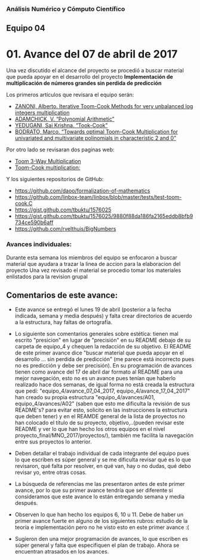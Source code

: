 ### Análisis Numérico y Cómputo Científico

## Equipo 04

# 01. Avance del 07 de abril de 2017

Una vez discutido el alcance del proyecto se procedió a buscar material que pueda apoyar en el desarrollo del proyecto **Implementación de multiplicación de números grandes sin perdida de predicción**

Los primeros  artículos que revisara el equipo serán:

* [ZANONI, Alberto. Iterative Toom-Cook Methods for very unbalanced log integers multiplication](https://www.dropbox.com/s/catd6x49sdc451n/iterative_Toom_Cook.pdf?dl=0)
* [ADAMCHICK, V. “Polynomial Arithmetic”](https://www.dropbox.com/s/xrfrio9wraydpzy/Multiplication_Toom-Cook.pdf?dl=0)
* [YEDUGANI, Sai Krishna. “Took-Cook”](https://www.dropbox.com/s/bwziz0hnv78pgp6/ToomCook.pdf?dl=0) 
* [BODRATO, Marco. “Towards optimal Toom-Cook Multiplication for univariated and multivariate polinomials in characteristic 2 and 0”](http://marco.bodrato.it/papers/Bodrato2007-OptimalToomCookMultiplicationForBinaryFieldAndIntegers.pdf)

Por otro lado se revisaran dos paginas web:

* [Toom 3-Way Multiplication](https://gmplib.org/manual/Toom-3_002dWay-Multiplication.html)
* [Toom-Cook multiplication:](https://en.m.wikipedia.org/wiki/Toom–Cook_multiplication)

Y los siguientes repositorios de GitHub:

* https://github.com/daoo/formalization-of-mathematics
* https://github.com/linbox-team/linbox/blob/master/tests/test-toom-cook.C
* https://gist.github.com/tbuktu/1576025
* https://gist.github.com/tbuktu/1576025/9880f88da186fa2165eddb8bfb9734ce590b6aff
* https://github.com/rvelthuis/BigNumbers

### Avances individuales:

Durante esta semana los miembros del equipo se enfocaron a buscar material que ayudara a trazar la linea de accion para la elaboracion del proyecto
Una vez revisado el material se procedio tomar los materiales enlistados para la revision grupal

## Comentarios de este avance:

* Este avance se entregó el lunes 19 de abril (posterior a la fecha indicada, semana y media después) y falta crear directorios de acuerdo a la estructura, hay faltas de ortografía.

* Lo siguiente son comentarios generales sobre estética: tienen mal escrito "presicion" en lugar de "precisión" en su README debajo de su carpeta de equipo_4 y chequen la redacción de su objetivo. El README de este primer avance dice "buscar material que pueda apoyar en el desarrollo ... sin perdida de predicción" (me parece está incorrecto pues no es predicción y debe ser precisión). En su programación de avances tienen como avance del 17 de abril dar formato al README para una mejor navegación, esto no es un avance pues tenían que haberlo realizado hace dos semanas, de igual forma no está creada la estructura que pedí: "equipo_4/avance_07_04_2017, equipo_4/avance_17_04_2017" han creado su propia estructura "equipo_4/avances/A01, equipo_4/avances/A02" (saben que esto me dificulta la revisión de sus README's? para evitar esto, solicito en las instrucciones la estructura que deben tener) y en el REAMDE general de la lista de proyectos no han colocado el título de su proyecto, objetivo,..(pueden revisar este README y ver lo que han hecho los otros equipos en el nivel proyecto_final/MNO_2017/proyectos/), también me facilita la navegación entre sus proyectos lo anterior.

* Deben detallar el trabajo individual de cada integrante del equipo pues lo que escriben es súper general y se me dificulta revisar qué es lo que revisaron, qué falta por resolver, en qué van, hay o no dudas, qué debo revisar yo, entre otras cosas.

* La búsqueda de referencias me las presentaron antes de este primer avance, por lo que su primer avance tendría que ser diferente si consideramos que este avance lo están entregando semana y media después. 

* Observen lo que han hecho los equipos 6, 10 u 11. Debe de haber un primer avance fuerte en alguno de los siguientes rubros: estudio de la teoría e implementación pero no he visto esto en este primer avance :(

* Sugieron den una mejor programación de avances, lo que escriben es súper general y falta que especifiquen el plan de trabajo. Ahora se encuentran atrasados en los avances.


